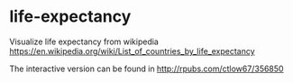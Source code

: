 # life-expectancy
Visualize life expectancy from wikipedia  https://en.wikipedia.org/wiki/List_of_countries_by_life_expectancy

The interactive version can be found in http://rpubs.com/ctlow67/356850

